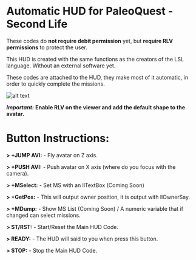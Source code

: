 # Automatic HUD for PaleoQuest - Second Life

These codes do **not require debit permission** yet, but **require RLV permissions** to protect the user.

This HUD is created with the same functions as the creators of the LSL language. Without an external software yet.

These codes are attached to the HUD, they make most of it automatic, in order to quickly complete the missions.

![alt text](https://drive.google.com/uc?export=view&id=1RHegDJc2bzZOIKUwGQJXjxZOiIyB5rSw)

*****Important:***** **Enable RLV on the viewer and add the default shape to the avatar.**

# Button Instructions:

**> +JUMP AVI:** - Fly avatar on Z axis.

**> +PUSH AVI:** - Push avatar on X axis (where do you focus with the camera).

**> +MSelect:** - Set MS with an llTextBox (Coming Soon)

**> +GetPos:** - This will output owner position, it is output with llOwnerSay.

**> +MDump:** - Show MS List (Coming Soon) / A numeric variable that if changed can select missions.

**> ST/RST:** - Start/Reset the Main HUD Code.

**> READY:** - The HUD will said to you when press this button.

**> STOP:** - Stop the Main HUD Code.